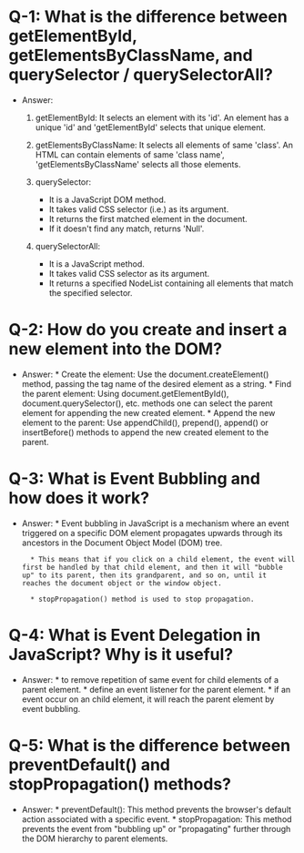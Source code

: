 # Q-1: What is the difference between getElementById, getElementsByClassName, and querySelector / querySelectorAll?
* Answer:  
	1. getElementById: It selects an element with its 'id'. An element has a unique 'id' and   'getElementById' selects that unique element.
	
	2. getElementsByClassName: It selects all elements of same 'class'. An HTML can contain elements of  same 'class name', 'getElementsByClassName' selects all those elements.
	
	3. querySelector: 
		* It is a JavaScript DOM method.
		* It takes valid CSS selector (i.e.) as its argument.
		* It returns the first matched element in the document.
		* If it doesn't find any match, returns 'Null'.
	
	4. querySelectorAll:
		* It is a JavaScript method.
		* It takes valid CSS selector as  its argument.
		* It returns a specified NodeList containing all elements that match the specified selector.

# Q-2: How do you create and insert a new element into the DOM?
* Answer: 
		* Create the element: Use the document.createElement() method, passing the tag name of the desired element as a string.
		* Find the parent element: Using document.getElementById(), document.querySelector(), etc. methods one can select the parent element for appending the new created element.
		* Append the new element to the parent: Use appendChild(), prepend(), append() or insertBefore() methods to append the new created element to the parent.

# Q-3: What is Event Bubbling and how does it work?
* Answer: 
		* Event bubbling in JavaScript is a mechanism where an event triggered on a specific DOM element propagates upwards through its ancestors in the Document Object Model (DOM) tree. 
		
		* This means that if you click on a child element, the event will first be handled by that child element, and then it will "bubble up" to its parent, then its grandparent, and so on, until it reaches the document object or the window object. 
		
		* stopPropagation() method is used to stop propagation.

# Q-4: What is Event Delegation in JavaScript? Why is it useful?
* Answer: 
		* to remove repetition of same event for child elements of a parent element.
		* define an event listener for the parent element.
		* if an event occur on an child element, it will reach the parent element by event bubbling.

# Q-5: What is the difference between preventDefault() and stopPropagation() methods?
* Answer: 
	     * preventDefault(): This method prevents the browser's default action associated with a specific event.
		 * stopPropagation:  This method prevents the event from "bubbling up" or "propagating" further through the DOM hierarchy to parent elements.